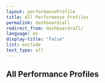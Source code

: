 ```yaml
---
layout: performanceProfile
title: All Performance Profiles
permalink: dashboard/all
redirect_from: dashboard/all/
language: en
display-title: "false"
list: exclude
test_type: all
---
```


## All Performance Profiles